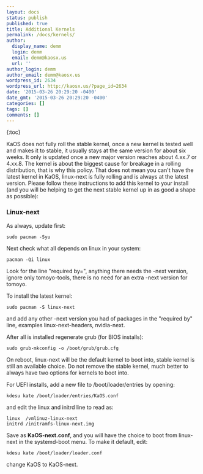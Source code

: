 ```yaml
---
layout: docs
status: publish
published: true
title: Additional Kernels
permalink: /docs/kernels/
author:
  display_name: demm
  login: demm
  email: demm@kaosx.us
  url: ''
author_login: demm
author_email: demm@kaosx.us
wordpress_id: 2634
wordpress_url: http://kaosx.us/?page_id=2634
date: '2015-03-26 20:29:20 -0400'
date_gmt: '2015-03-26 20:29:20 -0400'
categories: []
tags: []
comments: []
---
```

{:toc}

KaOS does not fully roll the stable kernel, once a new kernel is tested well and makes it to stable, it usually stays at the same version for about six weeks. It only is updated once a new major version reaches about 4.xx.7 or 4.xx.8. The kernel is about the biggest cause for breakage in a rolling distribution, that is why this policy. That does not mean you can't have the latest kernel in KaOS, linux-next is fully rolling and is always at the latest version. Please follow these instructions to add this kernel to your install (and you will be helping to get the next stable kernel up in as good a shape as possible):

### Linux-next

As always, update first:

```
sudo pacman -Syu
```

Next check what all depends on linux in your system:

```
pacman -Qi linux
```

Look for the line "required by=", anything there needs the -next version, ignore only tomoyo-tools, there is no need for an extra -next version for tomoyo.

To install the latest kernel:

```
sudo pacman -S linux-next
```

and add any other -next version you had of packages in the "required by" line, examples linux-next-headers, nvidia-next.

After all is installed regenerate grub (for BIOS installs):

```
sudo grub-mkconfig -o /boot/grub/grub.cfg
```

On reboot, linux-next will be the default kernel to boot into, stable kernel is still an available choice. Do not remove the stable kernel, much better to always have two options for kernels to boot into.

For UEFI installs, add a new file to /boot/loader/entries by opening:

```
kdesu kate /boot/loader/entries/KaOS.conf
```

and edit the linux and initrd line to read as:

```
linux  /vmlinuz-linux-next
initrd /initramfs-linux-next.img
```

Save as **KaOS-next.conf**, and you will have the choice to boot from linux-next in the systemd-boot menu. To make it default, edit:

```
kdesu kate /boot/loader/loader.conf
```

change KaOS to KaOS-next.
